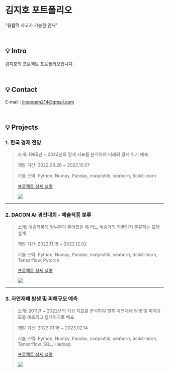 # 김지호 포트폴리오
"융합적 사고가 가능한 인재"

</br>

## :bulb: Intro
김지호의 프로젝트 포트폴리오입니다.

</br>

## :bulb: Contact
E-mail : jinxpoem214@gmail.com

</br>

## :bulb: Projects
### 1. 한국 경제 전망
> 소개: 1995년 ~ 2022년의 경제 지표를 분석하여 미래의 경제 위기 예측
> 
> 개발 기간: 2022.09.28 ~ 2022.10.07
>
> 기술 스택:
> Python, Numpy, Pandas, matplotlib, seaborn, Scikit-learn
>
> [프로젝트 상세 설명](https://github.com/jh00000/Project_Portfolio/tree/main/1st_Project)
>
> ![](https://user-images.githubusercontent.com/111859093/219385406-890f87ca-d88f-46a2-a81b-f8ef3f82b309.jpg)

---

### 2. DACON AI 경진대회 - 예술작품 분류
> 소개: 예술작품의 일부분이 주어졌을 때 어느 예술가의 작품인지 분류하는 모델 설계
> 
> 개발 기간: 2022.11.18 ~ 2022.12.02
>
> 기술 스택:
> Python, Numpy, Pandas, matplotlib, seaborn, Scikit-learn, Tensorflow, Pytorch
>
> [프로젝트 상세 설명](https://github.com/jh00000/Project_Portfolio/tree/main/2nd_Project)
>
> ![](https://user-images.githubusercontent.com/111859093/219385475-0e445930-487d-4412-836e-1a35f5f00786.jpg)

---

### 3. 자연재해 발생 및 피해규모 예측
> 소개: 2011년 ~ 2022년의 기상 지표를 분석하여 향후 자연재해 발생 및 피해규모를 예측하고 웹페이지로 배포
> 
> 개발 기간: 2023.01.16 ~ 2023.02.14
>
> 기술 스택:
> Python, Numpy, Pandas, matplotlib, seaborn, Scikit-learn, Tensorflow, SQL, Hadoop
>
> [프로젝트 상세 설명](https://github.com/jh00000/Project_Portfolio/tree/main/3rd_Project)
>
> ![](https://user-images.githubusercontent.com/111859093/219385513-cdea3dfe-4456-46dd-b6d8-0737c76a2b9b.jpg)
